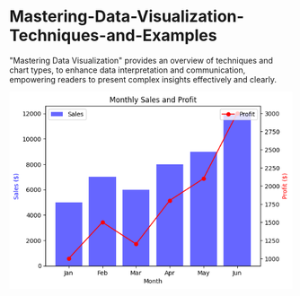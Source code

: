 # Mastering-Data-Visualization-Techniques-and-Examples
"Mastering Data Visualization" provides an overview of techniques and chart types, to enhance data interpretation and communication, empowering readers to present complex insights effectively and clearly.

![portfolio](Dual_chart.png)
